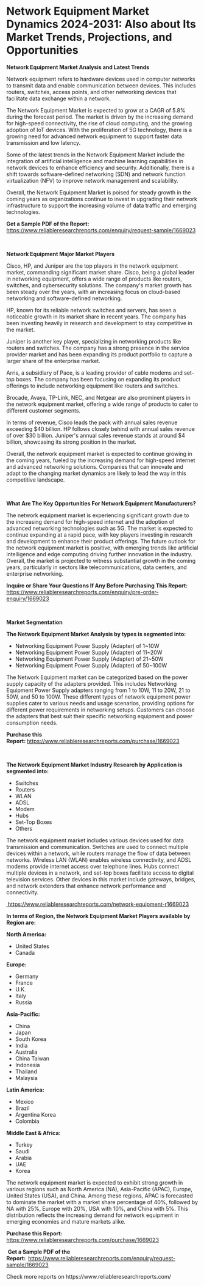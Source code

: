 <p><h1>Network Equipment Market Dynamics 2024-2031: Also about Its Market Trends, Projections, and Opportunities</h1></p><p><strong>Network Equipment Market Analysis and Latest Trends</strong></p>
<p><p>Network equipment refers to hardware devices used in computer networks to transmit data and enable communication between devices. This includes routers, switches, access points, and other networking devices that facilitate data exchange within a network.</p><p>The Network Equipment Market is expected to grow at a CAGR of 5.8% during the forecast period. The market is driven by the increasing demand for high-speed connectivity, the rise of cloud computing, and the growing adoption of IoT devices. With the proliferation of 5G technology, there is a growing need for advanced network equipment to support faster data transmission and low latency.</p><p>Some of the latest trends in the Network Equipment Market include the integration of artificial intelligence and machine learning capabilities in network devices to enhance efficiency and security. Additionally, there is a shift towards software-defined networking (SDN) and network function virtualization (NFV) to improve network management and scalability.</p><p>Overall, the Network Equipment Market is poised for steady growth in the coming years as organizations continue to invest in upgrading their network infrastructure to support the increasing volume of data traffic and emerging technologies.</p></p>
<p><strong>Get a Sample PDF of the Report:&nbsp;</strong> <a href="https://www.reliableresearchreports.com/enquiry/request-sample/1669023">https://www.reliableresearchreports.com/enquiry/request-sample/1669023</a></p>
<p>&nbsp;</p>
<p><strong>Network Equipment Major Market Players</strong></p>
<p><p>Cisco, HP, and Juniper are the top players in the network equipment market, commanding significant market share. Cisco, being a global leader in networking equipment, offers a wide range of products like routers, switches, and cybersecurity solutions. The company's market growth has been steady over the years, with an increasing focus on cloud-based networking and software-defined networking.</p><p>HP, known for its reliable network switches and servers, has seen a noticeable growth in its market share in recent years. The company has been investing heavily in research and development to stay competitive in the market.</p><p>Juniper is another key player, specializing in networking products like routers and switches. The company has a strong presence in the service provider market and has been expanding its product portfolio to capture a larger share of the enterprise market.</p><p>Arris, a subsidiary of Pace, is a leading provider of cable modems and set-top boxes. The company has been focusing on expanding its product offerings to include networking equipment like routers and switches.</p><p>Brocade, Avaya, TP-Link, NEC, and Netgear are also prominent players in the network equipment market, offering a wide range of products to cater to different customer segments.</p><p>In terms of revenue, Cisco leads the pack with annual sales revenue exceeding $40 billion. HP follows closely behind with annual sales revenue of over $30 billion. Juniper's annual sales revenue stands at around $4 billion, showcasing its strong position in the market.</p><p>Overall, the network equipment market is expected to continue growing in the coming years, fueled by the increasing demand for high-speed internet and advanced networking solutions. Companies that can innovate and adapt to the changing market dynamics are likely to lead the way in this competitive landscape.</p></p>
<p>&nbsp;</p>
<p><strong>What Are The Key Opportunities For Network Equipment Manufacturers?</strong></p>
<p><p>The network equipment market is experiencing significant growth due to the increasing demand for high-speed internet and the adoption of advanced networking technologies such as 5G. The market is expected to continue expanding at a rapid pace, with key players investing in research and development to enhance their product offerings. The future outlook for the network equipment market is positive, with emerging trends like artificial intelligence and edge computing driving further innovation in the industry. Overall, the market is projected to witness substantial growth in the coming years, particularly in sectors like telecommunications, data centers, and enterprise networking.</p></p>
<p><strong>Inquire or Share Your Questions If Any Before Purchasing This Report:</strong> <a href="https://www.reliableresearchreports.com/enquiry/pre-order-enquiry/1669023">https://www.reliableresearchreports.com/enquiry/pre-order-enquiry/1669023</a></p>
<p>&nbsp;</p>
<p><strong>Market Segmentation</strong></p>
<p><strong>The Network Equipment Market Analysis by types is segmented into:</strong></p>
<p><ul><li>Networking Equipment Power Supply (Adapter) of 1~10W</li><li>Networking Equipment Power Supply (Adapter) of 11~20W</li><li>Networking Equipment Power Supply (Adapter) of 21~50W</li><li>Networking Equipment Power Supply (Adapter) of 50~100W</li></ul></p>
<p><p>The Network Equipment market can be categorized based on the power supply capacity of the adapters provided. This includes Networking Equipment Power Supply adapters ranging from 1 to 10W, 11 to 20W, 21 to 50W, and 50 to 100W. These different types of network equipment power supplies cater to various needs and usage scenarios, providing options for different power requirements in networking setups. Customers can choose the adapters that best suit their specific networking equipment and power consumption needs.</p></p>
<p><strong>Purchase this Report:&nbsp;</strong><a href="https://www.reliableresearchreports.com/purchase/1669023">https://www.reliableresearchreports.com/purchase/1669023</a></p>
<p>&nbsp;</p>
<p><strong>The Network Equipment Market Industry Research by Application is segmented into:</strong></p>
<p><ul><li>Switches</li><li>Routers</li><li>WLAN</li><li>ADSL</li><li>Modem</li><li>Hubs</li><li>Set-Top Boxes</li><li>Others</li></ul></p>
<p><p>The network equipment market includes various devices used for data transmission and communication. Switches are used to connect multiple devices within a network, while routers manage the flow of data between networks. Wireless LAN (WLAN) enables wireless connectivity, and ADSL modems provide internet access over telephone lines. Hubs connect multiple devices in a network, and set-top boxes facilitate access to digital television services. Other devices in this market include gateways, bridges, and network extenders that enhance network performance and connectivity.</p></p>
<p><a href="https://www.reliableresearchreports.com/network-equipment-r1669023">&nbsp;https://www.reliableresearchreports.com/network-equipment-r1669023</a></p>
<p><strong>In terms of Region, the Network Equipment Market Players available by Region are:</strong></p>
<p>
    <p> <strong> North America: </strong>
        <ul>
            <li>United States</li>
            <li>Canada</li>
        </ul>
        </p> 
    <p> <strong> Europe: </strong>
        <ul>
            <li>Germany</li>
            <li>France</li>
            <li>U.K.</li>
            <li>Italy</li>
            <li>Russia</li>
        </ul>
        </p> 
    <p> <strong> Asia-Pacific: </strong>
        <ul>
            <li>China</li>
            <li>Japan</li>
            <li>South Korea</li>
            <li>India</li>
            <li>Australia</li>
            <li>China Taiwan</li>
            <li>Indonesia</li>
            <li>Thailand</li>
            <li>Malaysia</li>
        </ul>
        </p> 
    <p> <strong> Latin America: </strong>
        <ul>
            <li>Mexico</li>
            <li>Brazil</li>
            <li>Argentina Korea</li>
            <li>Colombia</li>
        </ul>
        </p> 
    <p> <strong> Middle East & Africa: </strong>
        <ul>
            <li>Turkey</li>
            <li>Saudi</li>
            <li>Arabia</li>
            <li>UAE</li>
            <li>Korea</li>
        </ul>
    </p>
    </p>
<p><p>The network equipment market is expected to exhibit strong growth in various regions such as North America (NA), Asia-Pacific (APAC), Europe, United States (USA), and China. Among these regions, APAC is forecasted to dominate the market with a market share percentage of 40%, followed by NA with 25%, Europe with 20%, USA with 10%, and China with 5%. This distribution reflects the increasing demand for network equipment in emerging economies and mature markets alike.</p></p>
<p><strong>Purchase this Report: </strong><a href="https://www.reliableresearchreports.com/purchase/1669023">https://www.reliableresearchreports.com/purchase/1669023</a></p>
<p>&nbsp;<strong>Get a Sample PDF of the Report:&nbsp;&nbsp;</strong><a href="https://www.reliableresearchreports.com/enquiry/request-sample/1669023">https://www.reliableresearchreports.com/enquiry/request-sample/1669023</a></p>
<p><strong></strong></p>
<p>Check more reports on https://www.reliableresearchreports.com/</p>